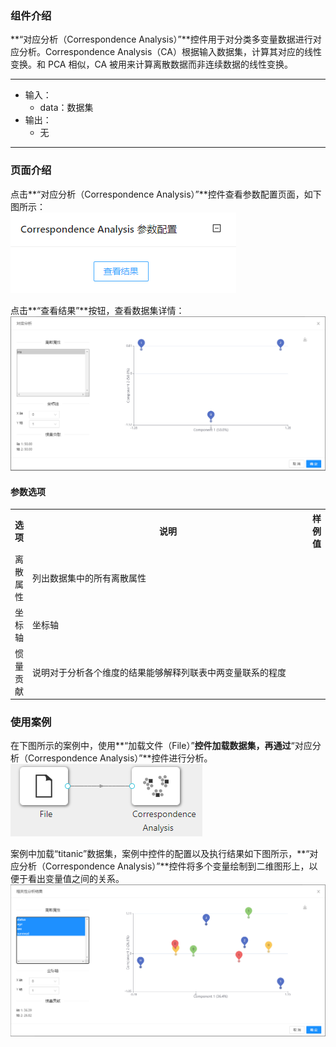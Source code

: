 ### 组件介绍
**“对应分析（Correspondence Analysis）”**控件用于对分类多变量数据进行对应分析。Correspondence Analysis（CA）根据输入数据集，计算其对应的线性变换。和 PCA 相似，CA 被用来计算离散数据而非连续数据的线性变换。
<hr/>

- 输入：
  - data：数据集
- 输出：
  - 无

<hr/>


### 页面介绍
点击**“对应分析（Correspondence Analysis）”**控件查看参数配置页面，如下图所示：  
![param](/img/aistudio/visualize/correspondence-analysis/param.png)

点击**“查看结果”**按钮，查看数据集详情：  
![visualization](/img/aistudio/visualize/correspondence-analysis/visualization.png)

#### 参数选项
<table>
  <tr>
    <th>选项</th>
    <th width="650">说明</th>
    <th>样例值</th>
  </tr>
  <tr>
      <td>离散属性</td> 
      <td>
      列出数据集中的所有离散属性
      </td> 
      <td></td>
  </tr>
  <tr>
      <td>坐标轴</td> 
      <td>
      坐标轴
      </td> 
      <td></td>
  </tr>
  <tr>
      <td>惯量贡献</td> 
      <td>
      说明对于分析各个维度的结果能够解释列联表中两变量联系的程度
      </td> 
      <td></td>
  </tr>
</table>

### 使用案例
在下图所示的案例中，使用**“加载文件（File）”**控件加载数据集，再通过**“对应分析（Correspondence Analysis）”**控件进行分析。  
![workflow](/img/aistudio/visualize/correspondence-analysis/workflow.png)

案例中加载“titanic”数据集，案例中控件的配置以及执行结果如下图所示，**“对应分析（Correspondence Analysis）”**控件将多个变量绘制到二维图形上，以便于看出变量值之间的关系。  
![workflow-result](/img/aistudio/visualize/correspondence-analysis/workflow-result.png)